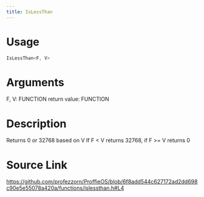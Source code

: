 ```yaml
---
title: IsLessThan
---
```


# Usage
```cpp
IsLessThan<F, V>
```

# Arguments
F, V: FUNCTION
return value: FUNCTION

# Description
Returns 0 or 32768 based on V
If F < V returns 32768, if F >= V returns 0

# Source Link
https://github.com/profezzorn/ProffieOS/blob/6f8add544c627172ad2dd698c90e5e55078a420a/functions/islessthan.h#L4
